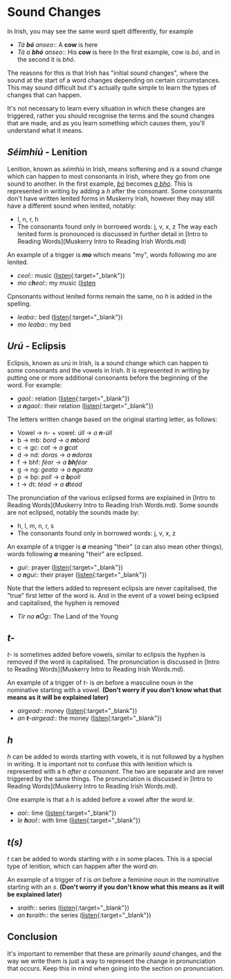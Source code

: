 # Sound Changes
In Irish, you may see the same word spelt differently, for example 
+ *Tá **bó** anseo*:: A **cow** is here
+ *Tá a **bhó** anseo*:: His **cow** is here
In the first example, cow is *bó*, and in the second it is *bhó*.

The reasons for this is that Irish has "initial sound changes", where the sound at the start of a word changes depending on certain circumstances. This may sound difficult but it's actually quite simple to learn the types of changes that can happen.

It's not necessary to learn every situation in which these changes are triggered, rather you should recognise the terms and the sound changes that are made, and as you learn something which causes them, you'll understand what it means.

## *Séimhiú* - Lenition
Lenition, known as *séimhiú* in Irish, means softening and is a sound change which can happen to most consonants in Irish, where they go from one sound to another. In the first example, [*bó*](https://www.teanglann.ie/CanM/b%C3%B3.mp3) becomes [*a bhó*](http://fuaimeanna.ie/sounds/a_bhoo_i2_s2.mp3).
This is represented in writing by adding a *h* after the consonant. 
Some consonants don't have written lenited forms in Muskerry Irish, however they may still have a different sound when lenited, notably:
+ l, n, r, h
+ The consonants found only in borrowed words: j, v, x, z
The way each lenited form is pronounced is discussed in further detail in [Intro to Reading Words](Muskerry Intro to Reading Irish Words.md)

An example of a trigger is ***mo*** which means "my", words following *mo* are lenited. 
+ *ceol*:: music ([listen](http://fuaimeanna.ie/sounds/mo_cheol_i2_s2.mp3){:target="_blank"})
+ *mo c**h**eol*:: my music ([listen](http://fuaimeanna.ie/sounds/mo_cheol_i2_s2.mp3)

Cpnsonants without lenited forms remain the same, no *h* is added in the spelling.
+ *leaba*:: bed ([listen](http://fuaimeanna.ie/sounds/leaba_i2_s2.mp3){:target="_blank"})
+ *mo leaba*:: my bed

## *Urú* - Eclipsis
Eclipsis, known as *urú* in Irish, is a sound change which can happen to some consonants and the vowels in Irish. It is represented in writing by putting one or more additional consonants before the beginning of the word.
For example:
+ *gaol*:: relation ([listen](http://fuaimeanna.ie/sounds/gaol_i2_s2.mp3){:target="_blank"})
+ *a **n**gaol*:: their relation ([listen](http://fuaimeanna.ie/sounds/a_ngaol_i2_s2.mp3){:target="_blank"})

The letters written change based on the original starting letter, as follows:
+ Vowel -> n- + vowel: *úll* -> *a **n**-úll*
+ b -> mb: *bord* -> *a **m**bord*
+ c -> gc: *cat* -> *a **g**cat*
+ d -> nd: *doras* -> *a **n**doras*
+ f -> bhf: *féar* -> *a **bh**féar*
+ g -> ng: *geata* -> *a **n**geata*
+ p -> bp: *poll* -> *a **b**poll*
+ t -> dt: *téad* -> *a **d**téad*

The pronunciation of the various eclipsed forms are explained in [Intro to Reading Words](Muskerry Intro to Reading Irish Words.md). Some sounds are not eclipsed, notably the sounds made by:
+ h, l, m, n, r, s
+ The consonants found only in borrowed words: j, v, x, z

An example of a trigger is ***a*** meaning "their" (*a* can also mean other things), words following ***a*** meaning "their" are eclipsed.
+ *guí*:: prayer ([listen](http://fuaimeanna.ie/sounds/guii_i2_s2.mp3){:target="_blank"})
+ *a **n**guí*:: their prayer ([listen](http://fuaimeanna.ie/sounds/a_nguii_i2_s2.mp3){:target="_blank"})

Note that the letters added to represent eclipsis are never capitalised, the "true" first letter of the word is. And in the event of a vowel being eclipsed and capitalised, the hyphen is removed
+ *Tír na **n**Óg*:: The Land of the Young

## *t-*
*t-* is sometimes added before vowels, similar to eclipsis the hyphen is removed if the word is capitalised. 
The pronunciation is discussed in [Intro to Reading Words](Muskerry Intro to Reading Irish Words.md). 

An example of a trigger of *t-* is *an* before a masculine noun in the nominative starting with a vowel. **(Don't worry if you don't know what that means as it will be explained later)** 
+ *airgead*:: money ([listen](http://fuaimeanna.ie/sounds/airgead_i2_s2.mp3){:target="_blank"})
+ *an **t**-airgead*:: the money ([listen](http://fuaimeanna.ie/sounds/an_t-airgead_i2_s2.mp3){:target="_blank"})

## *h*
*h* can be added to words starting with vowels, it is not followed by a hyphen in writing. It is important not to confuse this with lenition which is represented with a h *after a consonant*. The two are separate and are never triggered by the same things. The pronunciation is discussed in [Intro to Reading Words](Muskerry Intro to Reading Irish Words.md).

One example is that a *h* is added before a vowel after the word *le*.
+ *aol*:: lime ([listen](https://www.teanglann.ie/CanM/aol.mp3){:target="_blank"})
+ *le **h**aol*:: with lime ([listen](http://fuaimeanna.ie/sounds/le_haol_i2_s2.mp3){:target="_blank"})

## *t(s)*
*t* can be added to words starting with *s* in some places. This is a special type of lenition, which can happen after the word *an*.

An example of a trigger of *t* is *an* before a feminine noun in the nominative starting with an *s*. **(Don't worry if you don't know what this means as it will be explained later)** 
+ *sraith*:: series ([listen](https://www.teanglann.ie/CanM/sraith.mp3){:target="_blank"})
+ *an **t**sraith*:: the series ([listen](https://voca.ro/1ldbiBNJtCTn){:target="_blank"})

## Conclusion
It's important to remember that these are primarily *sound* changes, and the way we write them is just a way to represent the change in pronunciation that occurs. Keep this in mind when going into the section on pronunciation.
